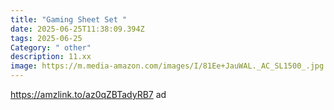 ```yaml
---
title: "Gaming Sheet Set "
date: 2025-06-25T11:38:09.394Z
tags: 2025-06-25
Category: " other"
description: 11.xx
image: https://m.media-amazon.com/images/I/81Ee+JauWAL._AC_SL1500_.jpg
---
```

https://amzlink.to/az0qZBTadyRB7 ad